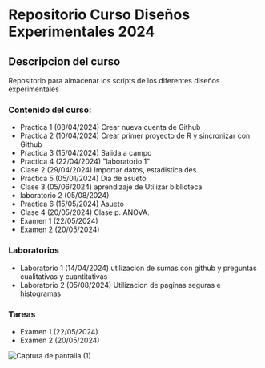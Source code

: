 # Repositorio Curso Diseños Experimentales 2024

## Descripcion del curso
Repositorio para almacenar los scripts de los diferentes diseños experimentales 

### Contenido del curso:
+ Practica 1 (08/04/2024) Crear nueva cuenta de Github
+ Practica 2 (10/04/2024) Crear primer proyecto de R y sincronizar con Github
+ Practica 3 (15/04/2024) Salida a campo
+ Practica 4 (22/04/2024) "laboratorio 1"
+ Clase 2 (29/04/2024) Importar datos, estadistica des.
+ Practica 5 (05/01/2024) Dia de asueto
+ Clase 3 (05/06/2024) aprendizaje de Utilizar biblioteca
+ laboratorio 2 (05/08/2024)
+ Practica 6 (15/05/2024) Asueto
+ Clase 4 (20/05/2024) Clase p. ANOVA.
+ Examen 1 (22/05/2024)
+ Examen 2 (20/05/2024)

### Laboratorios
+ Laboratorio 1 (14/04/2024) utilizacion de sumas con github y preguntas cualitativas y cuantitativas
+ Laboratorio 2 (05/08/2024) Utilizacion de paginas seguras e histogramas

### Tareas
+ Examen 1 (22/05/2024)
+ Examen 2 (20/05/2024)

![Captura de pantalla (1)](https://github.com/1MAYA4/DisExp_2024/assets/166638870/b0b335d2-9e1e-446e-a753-111be70270e1)

